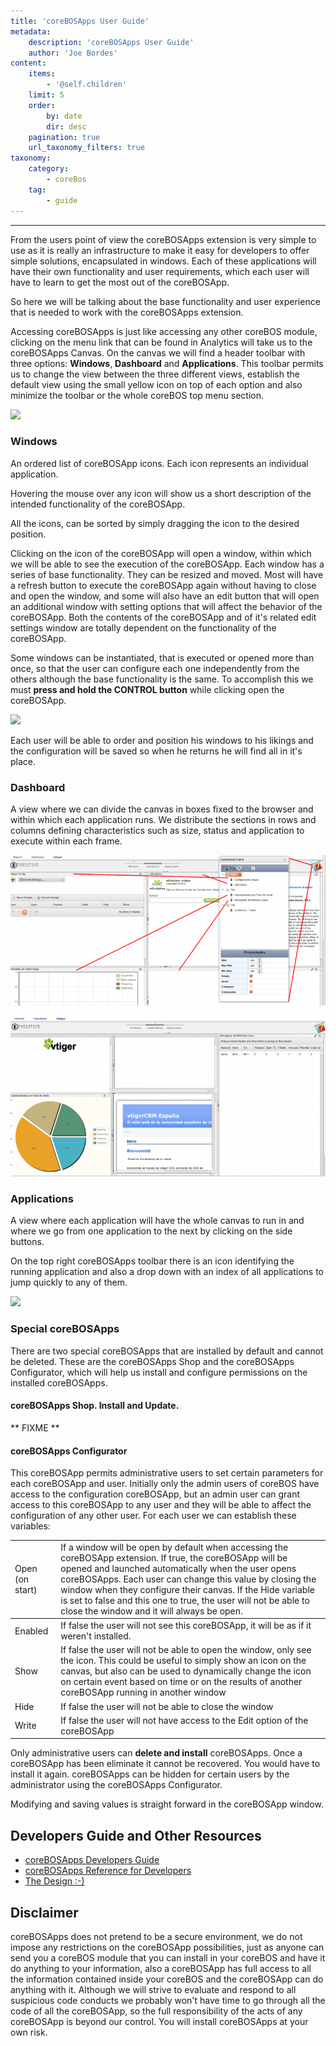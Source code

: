 ```yaml
---
title: 'coreBOSApps User Guide'
metadata:
    description: 'coreBOSApps User Guide'
    author: 'Joe Bordes'
content:
    items:
        - '@self.children'
    limit: 5
    order:
        by: date
        dir: desc
    pagination: true
    url_taxonomy_filters: true
taxonomy:
    category:
        - coreBos
    tag:
        - guide
---
```

---

From the users point of view the coreBOSApps extension is very simple to
use as it is really an infrastructure to make it easy for developers to
offer simple solutions, encapsulated in windows. Each of these
applications will have their own functionality and user requirements,
which each user will have to learn to get the most out of the
coreBOSApp.

So here we will be talking about the base functionality and user
experience that is needed to work with the coreBOSApps extension.

Accessing coreBOSApps is just like accessing any other coreBOS module,
clicking on the menu link that can be found in Analytics will take us to
the coreBOSApps Canvas. On the canvas we will find a header toolbar with
three options: **Windows**, **Dashboard** and **Applications**. This
toolbar permits us to change the view between the three different views,
establish the default view using the small yellow icon on top of each
option and also minimize the toolbar or the whole coreBOS top menu
section.

![](cbapps_topbar_en.png?width=100%)

### Windows

An ordered list of coreBOSApp icons. Each icon represents an individual
application.

Hovering the mouse over any icon will show us a short description of the
intended functionality of the coreBOSApp.

All the icons, can be sorted by simply dragging the icon to the desired
position.

Clicking on the icon of the coreBOSApp will open a window, within which
we will be able to see the execution of the coreBOSApp. Each window has
a series of base functionality. They can be resized and moved. Most will
have a refresh button to execute the coreBOSApp again without having to
close and open the window, and some will also have an edit button that
will open an additional window with setting options that will affect the
behavior of the coreBOSApp. Both the contents of the coreBOSApp and of
it's related edit settings window are totally dependent on the
functionality of the coreBOSApp.

Some windows can be instantiated, that is executed or opened more than
once, so that the user can configure each one independently from the
others although the base functionality is the same. To accomplish this
we must **press and hold the CONTROL button** while clicking open the
coreBOSApp.

![](cbapptitlebarbuttons.png?width=100%)

Each user will be able to order and position his windows to his likings
and the configuration will be saved so when he returns he will find all
in it's place.

### Dashboard

A view where we can divide the canvas in boxes fixed to the browser and
within which each application runs. We distribute the sections in rows
and columns defining characteristics such as size, status and
application to execute within each frame.

![](cbapps_dashboardedit.png?width=100%)

![](cbappdb.png?width=100%)

### Applications

A view where each application will have the whole canvas to run in and
where we go from one application to the next by clicking on the side
buttons.

On the top right coreBOSApps toolbar there is an icon identifying the
running application and also a drop down with an index of all
applications to jump quickly to any of them.

![](cbapps_topbarapps_en.png?width=100%)

### Special coreBOSApps

There are two special coreBOSApps that are installed by default and
cannot be deleted. These are the coreBOSApps Shop and the coreBOSApps
Configurator, which will help us install and configure permissions on
the installed coreBOSApps.

#### coreBOSApps Shop. Install and Update.

\*\* FIXME \*\*

#### coreBOSApps Configurator

This coreBOSApp permits administrative users to set certain parameters
for each coreBOSApp and user. Initially only the admin users of coreBOS
have access to the configuration coreBOSApp, but an admin user can grant
access to this coreBOSApp to any user and they will be able to affect
the configuration of any other user. For each user we can establish
these variables:

<table class="table table-striped">
<td>Open (on start)</th>
<td>If a window will be open by default when accessing the coreBOSApp extension. If true, the coreBOSApp will be opened and launched automatically when the user opens coreBOSApps. Each user can change this value by closing the window when they configure their canvas. If the Hide variable is set to false and this one to true, the user will not be able to close the window and it will always be open.</td>
</tr>
</thead>
<tbody>
<tr class="odd">
<td>Enabled</td>
<td>If false the user will not see this coreBOSApp, it will be as if it weren't installed.</td>
</tr>
<tr class="even">
<td>Show</td>
<td>If false the user will not be able to open the window, only see the icon. This could be useful to simply show an icon on the canvas, but also can be used to dynamically change the icon on certain event based on time or on the results of another coreBOSApp running in another window</td>
</tr>
<tr class="odd">
<td>Hide</td>
<td>If false the user will not be able to close the window</td>
</tr>
<tr class="even">
<td>Write</td>
<td>If false the user will not have access to the Edit option of the coreBOSApp</td>
</tr>
</tbody>
</table>

Only administrative users can **delete and install** coreBOSApps. Once a
coreBOSApp has been eliminate it cannot be recovered. You would have to
install it again. coreBOSApps can be hidden for certain users by the
administrator using the coreBOSApps Configurator.

Modifying and saving values is straight forward in the coreBOSApp
window.

Developers Guide and Other Resources
------------------------------------

- [coreBOSApps Developers Guide](http://localhost/coreBOSDocumentation/others/corebosapps_guide)
- [coreBOSApps Reference for Developers](http://localhost/coreBOSDocumentation/others/corebosapps_reference)
- [The Design :-)](https://discussions.corebos.org/documentation/lib/exe/fetch.php?media=corebosapps:cbappsdesign.jpg)

Disclaimer
----------

coreBOSApps does not pretend to be a secure environment, we do not
impose any restrictions on the coreBOSApp possibilities, just as anyone
can send you a coreBOS module that you can install in your coreBOS and
have it do anything to your information, also a coreBOSApp has full
access to all the information contained inside your coreBOS and the
coreBOSApp can do anything with it. Although we will strive to evaluate
and respond to all suspicious code conducts we probably won't have time
to go through all the code of all the coreBOSApp, so the full
responsibility of the acts of any coreBOSApp is beyond our control. You
will install coreBOSApps at your own risk.
